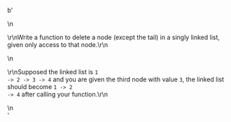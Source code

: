 b'<div class="question-description">\n<p><p>\r\nWrite a function to delete a node (except the tail) in a singly linked list, given only access to that node.\r\n</p>\n<p>\r\nSupposed the linked list is <code>1 -&gt; 2 -&gt; 3 -&gt; 4</code> and you are given the third node with value <code>3</code>, the linked list should become <code>1 -&gt; 2 -&gt; 4</code> after calling your function.\r\n</p></p>\n</div>'